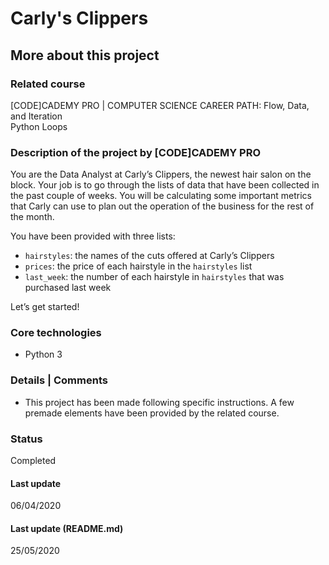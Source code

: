 # Carly's Clippers

## More about this project

### Related course
[CODE]CADEMY PRO | COMPUTER SCIENCE CAREER PATH: Flow, Data, and Iteration  
Python Loops

### Description of the project by [CODE]CADEMY PRO
You are the Data Analyst at Carly’s Clippers, the newest hair salon on the block. Your job is to go through the lists of data that have been collected in the past couple of weeks. You will be calculating some important metrics that Carly can use to plan out the operation of the business for the rest of the month.

You have been provided with three lists:  
- `hairstyles`: the names of the cuts offered at Carly’s Clippers  
- `prices`: the price of each hairstyle in the `hairstyles` list  
- `last_week`: the number of each hairstyle in `hairstyles` that was purchased last week  

Let’s get started!

### Core technologies
- Python 3

### Details | Comments
- This project has been made following specific instructions. A few premade elements have been provided by the related course.

### Status
Completed

#### Last update
06/04/2020

#### Last update (README.md)
25/05/2020
